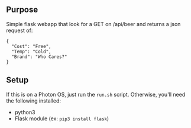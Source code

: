 ## Purpose

Simple flask webapp that look for a GET on /api/beer and returns a json request of:

```
{
  "Cost": "Free",
  "Temp": "Cold",
  "Brand": "Who Cares?"
}
```

## Setup

If this is on a Photon OS, just run the `run.sh` script. Otherwise, you'll need the following installed:

+ python3
+ Flask module (ex: `pip3 install flask`)

